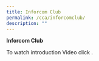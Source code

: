 ```yaml
---
title: Inforcom Club
permalink: /cca/inforcomclub/
description: ""
---
```

**Inforcom Club**

To watch introduction Video click .